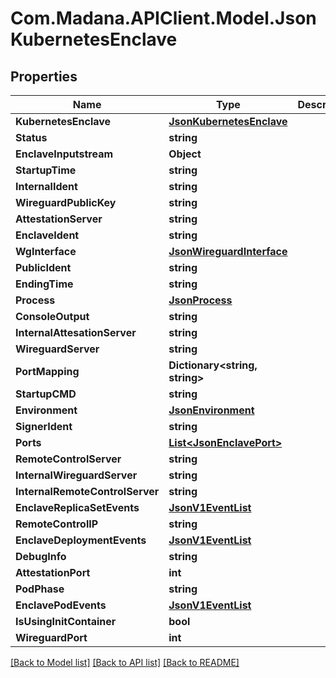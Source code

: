 
# Com.Madana.APIClient.Model.JsonKubernetesEnclave

## Properties

Name | Type | Description | Notes
------------ | ------------- | ------------- | -------------
**KubernetesEnclave** | [**JsonKubernetesEnclave**](JsonKubernetesEnclave.md) |  | [optional] 
**Status** | **string** |  | [optional] 
**EnclaveInputstream** | **Object** |  | [optional] 
**StartupTime** | **string** |  | [optional] 
**InternalIdent** | **string** |  | [optional] 
**WireguardPublicKey** | **string** |  | [optional] 
**AttestationServer** | **string** |  | [optional] 
**EnclaveIdent** | **string** |  | [optional] 
**WgInterface** | [**JsonWireguardInterface**](JsonWireguardInterface.md) |  | [optional] 
**PublicIdent** | **string** |  | [optional] 
**EndingTime** | **string** |  | [optional] 
**Process** | [**JsonProcess**](JsonProcess.md) |  | [optional] 
**ConsoleOutput** | **string** |  | [optional] 
**InternalAttesationServer** | **string** |  | [optional] 
**WireguardServer** | **string** |  | [optional] 
**PortMapping** | **Dictionary&lt;string, string&gt;** |  | [optional] 
**StartupCMD** | **string** |  | [optional] 
**Environment** | [**JsonEnvironment**](JsonEnvironment.md) |  | [optional] 
**SignerIdent** | **string** |  | [optional] 
**Ports** | [**List&lt;JsonEnclavePort&gt;**](JsonEnclavePort.md) |  | [optional] 
**RemoteControlServer** | **string** |  | [optional] 
**InternalWireguardServer** | **string** |  | [optional] 
**InternalRemoteControlServer** | **string** |  | [optional] 
**EnclaveReplicaSetEvents** | [**JsonV1EventList**](JsonV1EventList.md) |  | [optional] 
**RemoteControlIP** | **string** |  | [optional] 
**EnclaveDeploymentEvents** | [**JsonV1EventList**](JsonV1EventList.md) |  | [optional] 
**DebugInfo** | **string** |  | [optional] 
**AttestationPort** | **int** |  | [optional] 
**PodPhase** | **string** |  | [optional] 
**EnclavePodEvents** | [**JsonV1EventList**](JsonV1EventList.md) |  | [optional] 
**IsUsingInitContainer** | **bool** |  | [optional] 
**WireguardPort** | **int** |  | [optional] 

[[Back to Model list]](../README.md#documentation-for-models)
[[Back to API list]](../README.md#documentation-for-api-endpoints)
[[Back to README]](../README.md)

